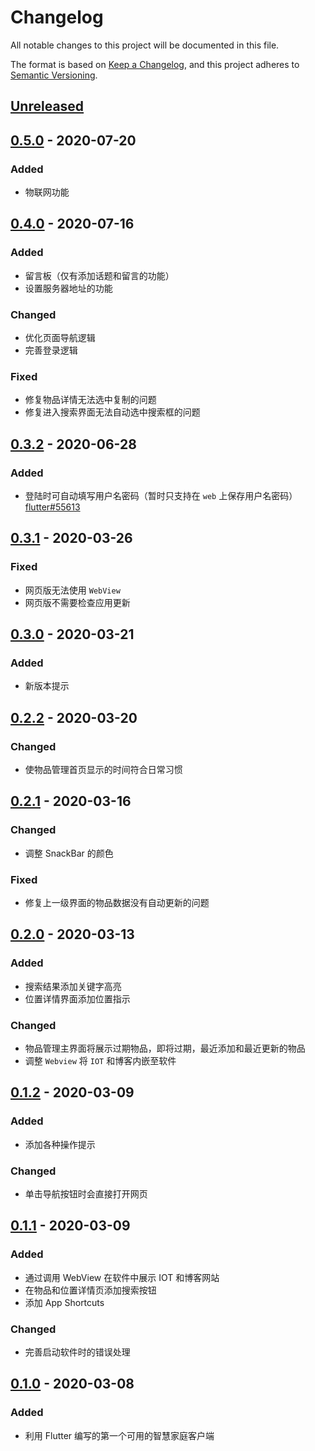 # Changelog

All notable changes to this project will be documented in this file.

The format is based on [Keep a Changelog](https://keepachangelog.com/zh-CN/1.0.0/),
and this project adheres to [Semantic Versioning](https://semver.org/lang/zh-CN/spec/v2.0.0.html).

## [Unreleased]

## [0.5.0] - 2020-07-20

### Added

- 物联网功能

## [0.4.0] - 2020-07-16

### Added

- 留言板（仅有添加话题和留言的功能）
- 设置服务器地址的功能

### Changed

- 优化页面导航逻辑
- 完善登录逻辑

### Fixed

- 修复物品详情无法选中复制的问题
- 修复进入搜索界面无法自动选中搜索框的问题

## [0.3.2] - 2020-06-28

### Added

- 登陆时可自动填写用户名密码（暂时只支持在 `web` 上保存用户名密码） [flutter#55613](https://github.com/flutter/flutter/issues/55613)

## [0.3.1] - 2020-03-26

### Fixed

- 网页版无法使用 `WebView`
- 网页版不需要检查应用更新

## [0.3.0] - 2020-03-21

### Added

- 新版本提示

## [0.2.2] - 2020-03-20

### Changed

- 使物品管理首页显示的时间符合日常习惯

## [0.2.1] - 2020-03-16

### Changed

- 调整 SnackBar 的颜色

### Fixed

- 修复上一级界面的物品数据没有自动更新的问题

## [0.2.0] - 2020-03-13

### Added

- 搜索结果添加关键字高亮
- 位置详情界面添加位置指示

### Changed

- 物品管理主界面将展示过期物品，即将过期，最近添加和最近更新的物品
- 调整 `Webview` 将 `IOT` 和博客内嵌至软件

## [0.1.2] - 2020-03-09

### Added

- 添加各种操作提示

### Changed

- 单击导航按钮时会直接打开网页

## [0.1.1] - 2020-03-09

### Added

- 通过调用 WebView 在软件中展示 IOT 和博客网站
- 在物品和位置详情页添加搜索按钮
- 添加 App Shortcuts

### Changed

- 完善启动软件时的错误处理

## [0.1.0] - 2020-03-08

### Added

- 利用 Flutter 编写的第一个可用的智慧家庭客户端

[Unreleased]: https://github.com/he0119/smart-home-flutter/compare/v0.5.0...HEAD

[0.5.0]: https://github.com/he0119/smart-home-flutter/compare/v0.4.0...v0.5.0
[0.4.0]: https://github.com/he0119/smart-home-flutter/compare/v0.3.2...v0.4.0
[0.3.2]: https://github.com/he0119/smart-home-flutter/compare/v0.3.1...v0.3.2
[0.3.1]: https://github.com/he0119/smart-home-flutter/compare/v0.3.0...v0.3.1
[0.3.0]: https://github.com/he0119/smart-home-flutter/compare/v0.2.2...v0.3.0
[0.2.2]: https://github.com/he0119/smart-home-flutter/compare/v0.2.1...v0.2.2
[0.2.1]: https://github.com/he0119/smart-home-flutter/compare/v0.2.0...v0.2.1
[0.2.0]: https://github.com/he0119/smart-home-flutter/compare/v0.1.2...v0.2.0
[0.1.2]: https://github.com/he0119/smart-home-flutter/compare/v0.1.1...v0.1.2
[0.1.1]: https://github.com/he0119/smart-home-flutter/compare/v0.1.0...v0.1.1
[0.1.0]: https://github.com/he0119/smart-home-flutter/releases/tag/v0.1.0
